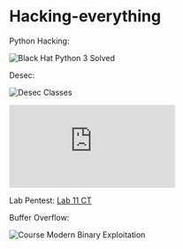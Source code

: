 # Hacking-everything

Python Hacking:

![Black Hat Python 3 Solved](https://github.com/avelin0/blackhat-python3)

Desec:

![Desec Classes](https://github.com/avelin0/Desec-Classes)

![Desec Classes 2](https://github.com/avelin0/desec-new/blob/master/web-recon-vpn.md)

Lab Pentest:
[Lab 11 CT](https://github.com/avelin0/lab11ct)

Buffer Overflow:

![Course Modern Binary Exploitation](https://github.com/avelin0/MBE)
